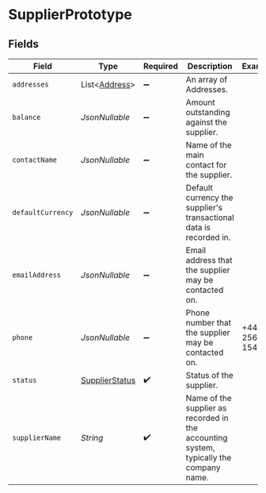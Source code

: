 # SupplierPrototype


## Fields

| Field                                                                                  | Type                                                                                   | Required                                                                               | Description                                                                            | Example                                                                                |
| -------------------------------------------------------------------------------------- | -------------------------------------------------------------------------------------- | -------------------------------------------------------------------------------------- | -------------------------------------------------------------------------------------- | -------------------------------------------------------------------------------------- |
| `addresses`                                                                            | List<[Address](../../models/components/Address.md)>                                    | :heavy_minus_sign:                                                                     | An array of Addresses.                                                                 |                                                                                        |
| `balance`                                                                              | *JsonNullable<BigDecimal>*                                                             | :heavy_minus_sign:                                                                     | Amount outstanding against the supplier.                                               |                                                                                        |
| `contactName`                                                                          | *JsonNullable<String>*                                                                 | :heavy_minus_sign:                                                                     | Name of the main contact for the supplier.                                             |                                                                                        |
| `defaultCurrency`                                                                      | *JsonNullable<String>*                                                                 | :heavy_minus_sign:                                                                     | Default currency the supplier's transactional data is recorded in.                     |                                                                                        |
| `emailAddress`                                                                         | *JsonNullable<String>*                                                                 | :heavy_minus_sign:                                                                     | Email address that the supplier may be contacted on.                                   |                                                                                        |
| `phone`                                                                                | *JsonNullable<String>*                                                                 | :heavy_minus_sign:                                                                     | Phone number that the supplier may be contacted on.                                    | +44 25691 154789                                                                       |
| `status`                                                                               | [SupplierStatus](../../models/components/SupplierStatus.md)                            | :heavy_check_mark:                                                                     | Status of the supplier.                                                                |                                                                                        |
| `supplierName`                                                                         | *String*                                                                               | :heavy_check_mark:                                                                     | Name of the supplier as recorded in the accounting system, typically the company name. |                                                                                        |